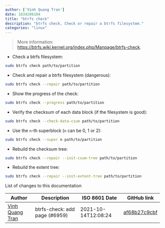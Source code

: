 ```yaml
---
author: ['Vinh Quang Tran']
date: 1634206104
title: "btrfs check"
description: "btrfs check, Check or repair a btrfs filesystem."
categories: "linux"
---
```

> More information: <https://btrfs.wiki.kernel.org/index.php/Manpage/btrfs-check>.

- Check a btrfs filesystem:

```bash
sudo btrfs check path/to/partition
```

- Check and repair a btrfs filesystem (dangerous):

```bash
sudo btrfs check --repair path/to/partition
```

- Show the progress of the check:

```bash
sudo btrfs check --progress path/to/partition
```

- Verify the checksum of each data block (if the filesystem is good):

```bash
sudo btrfs check --check-data-csum path/to/partition
```

- Use the `n`-th superblock (`n` can be 0, 1 or 2):

```bash
sudo btrfs check --super n path/to/partition
```

- Rebuild the checksum tree:

```bash
sudo btrfs check --repair --init-csum-tree path/to/partition
```

- Rebuild the extent tree:

```bash
sudo btrfs check --repair --init-extent-tree path/to/partition
```
List of changes to this documentation


Author | Description | ISO 8601 Date | GitHub link
------|-----|-----|-----
[Vinh Quang Tran](mailto:starcraft6723@hotmail.com) | btrfs-check: add page (#6959) | 2021-10-14T12:08:24 | [af68b27c9cbf](https://github.com/tldr-pages/tldr/commit/af68b27c9cbfc7ee88a69878ea012557e138dd00)

